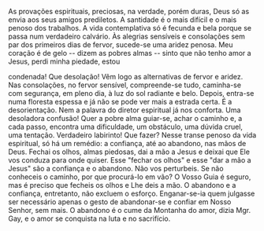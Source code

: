 
As provações espirituais, preciosas, na verdade, porém duras, Deus só as envia aos seus amigos prediletos. A santidade é o mais difícil e o mais penoso dos trabalhos. A vida contemplativa só é fecunda e bela porque se passa num verdadeiro calvário. Às alegrias sensíveis e consolações sem par dos primeiros dias de fervor, sucede-se uma aridez penosa. Meu coração é de gelo -- dizem as pobres almas -- sinto que não tenho amor a Jesus, perdi minha piedade, estou

condenada! Que desolação! Vêm logo as alternativas de fervor e aridez. Nas consolações, no fervor sensível, compreende-se tudo, caminha-se com segurança, em pleno dia, à luz do sol radiante e belo. Depois, entra-se numa floresta espessa e já não se pode ver mais a estrada certa. É a desorientação. Nem a palavra do diretor espiritual já nos conforta. Uma desoladora confusão! Quer a pobre alma guiar-se, achar o caminho e, a cada passo, encontra uma dificuldade, um obstáculo, uma dúvida cruel, uma tentação. Verdadeiro labirinto! Que fazer? Nesse transe penoso da vida espiritual, só há um remédio: a confiança, até ao abandono, nas mãos de Deus. Fechai os olhos, almas piedosas, dai a mão a Jesus e deixai que Ele vos conduza para onde quiser. Esse "fechar os olhos" e esse "dar a mão a Jesus" são a confiança e o abandono. Não vos perturbeis. Se não conheceis o caminho, por que procurá-Io em vão? O Vosso Guia é seguro, mas é preciso que fecheis os olhos e Lhe deis a mão. O abandono e a confiança, entretanto, não excluem o esforço. Enganar-se-ia quem julgasse ser necessário apenas o gesto de abandonar-se e confiar em Nosso Senhor, sem mais. O abandono é o cume da Montanha do amor, dizia Mgr. Gay, e o amor se conquista na luta e no sacrifício.

